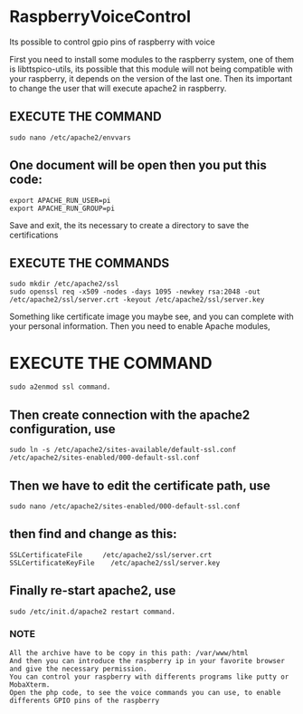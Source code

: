 # RaspberryVoiceControl
Its possible to control gpio pins of raspberry with voice

First you need to install some modules to the raspberry system, one of them is libttspico-utils, its possible that this module will not being compatible with your raspberry, it depends on the version of the last one.
Then its important to change the user that will execute apache2 in raspberry.
## EXECUTE THE COMMAND
	sudo nano /etc/apache2/envvars
## One document will be open then you put this code: 
	export APACHE_RUN_USER=pi
	export APACHE_RUN_GROUP=pi
Save and exit, the its necessary to create a directory to save the certifications
## EXECUTE THE COMMANDS
	sudo mkdir /etc/apache2/ssl
	sudo openssl req -x509 -nodes -days 1095 -newkey rsa:2048 -out /etc/apache2/ssl/server.crt -keyout /etc/apache2/ssl/server.key
Something like certificate image you maybe see, and you can complete with your personal information.
Then you need to enable Apache modules, 
# EXECUTE THE COMMAND
	sudo a2enmod ssl command.
## Then create connection with the apache2 configuration, use 
	sudo ln -s /etc/apache2/sites-available/default-ssl.conf /etc/apache2/sites-enabled/000-default-ssl.conf     
## Then we have to edit the certificate path, use 
	sudo nano /etc/apache2/sites-enabled/000-default-ssl.conf
## then find and change as this:
	SSLCertificateFile     /etc/apache2/ssl/server.crt
	SSLCertificateKeyFile    /etc/apache2/ssl/server.key
## Finally re-start apache2, use 
	sudo /etc/init.d/apache2 restart command.
### NOTE	
	All the archive have to be copy in this path: /var/www/html
	And then you can introduce the raspberry ip in your favorite browser and give the necessary permission.
	You can control your raspberry with differents programs like putty or MobaXterm.
	Open the php code, to see the voice commands you can use, to enable differents GPIO pins of the raspberry
